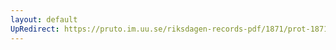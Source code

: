 ```yaml
---
layout: default
UpRedirect: https://pruto.im.uu.se/riksdagen-records-pdf/1871/prot-1871--ak--516/prot-1871--ak--516_000.pdf
---
```

